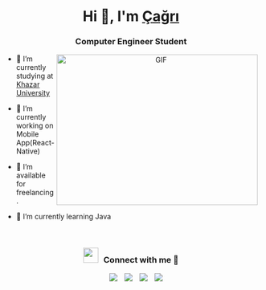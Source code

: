 <h1 align="center">Hi 👋, I'm <a href="https://100rabhcsmc.github.io/Me.io/" target="blank">
Çağrı</a></h1>
<h3 align="center">Computer Engineer Student</h3>

<a target="_blank" align="center">
  <img align="right" top="500" height="300" width="400" alt="GIF" src="https://media.giphy.com/media/SWoSkN6DxTszqIKEqv/giphy.gif">
</a>

- 🔭 I’m currently studying at <a href="https://www.khazar.org" target="blank">Khazar University</a>

- 🌱 I’m currently working on Mobile App(React-Native)

- 🤝 I’m available for freelancing.

- 🌱 I’m currently learning Java
<br/>
<h3 align="center" > <img src="https://media.giphy.com/media/iY8CRBdQXODJSCERIr/giphy.gif" width="30" height="30" style="margin-right: 10px;">Connect with me 🤝 </h3>

<p align="center">

 <div align="center"  class="icons-social" style="margin-left: 10px;">
        <a style="margin-left: 10px;"  target="_blank" href="https://www.linkedin.com/in/davut-%C3%A7a%C4%9Fr%C4%B1-akb%C4%B1y%C4%B1k-476548252/">
			<img src="https://img.icons8.com/doodle/40/000000/linkedin--v2.png"></a>
        <a style="margin-left: 10px;" target="_blank" href="https://github.com/davutcagri">
		<img src="https://img.icons8.com/doodle/40/000000/github--v1.png"></a>
        <a style="margin-left: 10px;" target="_blank" href="https://instagram.com/davutcagri">
			<img src="https://img.icons8.com/doodle/40/000000/instagram-new--v2.png"></a>
		<a style="margin-left: 10px;" target="_blank" href="https://twitter.com/davutcagri0">
			<img src="https://img.icons8.com/doodle/1x/twitter-squared--v2.png" ></a>
      </div>

</p>
